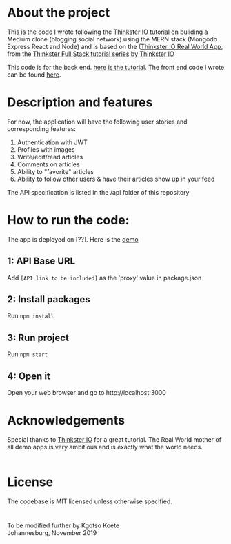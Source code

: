 # About the project

This is the code I wrote following the [Thinkster IO](https://thinkster.io/) tutorial on building a Medium clone (blogging social network) using the MERN stack (Mongodb Express React and Node) and is based on the ([Thinkster IO Real World App](https://github.com/gothinkster/realworld), from the [Thinkster Full Stack tutorial series](https://thinkster.io/tutorials/fullstack) by [Thinkster IO](https://thinkster.io/)

This code is for the back end. [here is the tutorial](https://thinkster.io/tutorials/node-json-api). The front end code I wrote can be found [here]().

# Description and features

For now, the application will have the following user stories and corresponding features:

1. Authentication with JWT
2. Profiles with images
3. Write/edit/read articles
4. Comments on articles
5. Ability to "favorite" articles
6. Ability to follow other users & have their articles show up in your feed

The API specification is listed in the /api folder of this repository

# How to run the code:

The app is deployed on [??]. Here is the [demo]()

## 1: API Base URL

Add `[API link to be included]` as the 'proxy' value in package.json

## 2: Install packages

Run `npm install`

## 3: Run project

Run `npm start`

## 4: Open it

Open your web browser and go to http://localhost:3000

# Acknowledgements

Special thanks to [Thinkster IO](https://thinkster.io/) for a great tutorial. The Real World mother of all demo apps is very ambitious and is exactly what the world needs.
<br/>
<br/>

# License

The codebase is MIT licensed unless otherwise specified.

#

To be modified further by Kgotso Koete
<br/>
Johannesburg, November 2019

